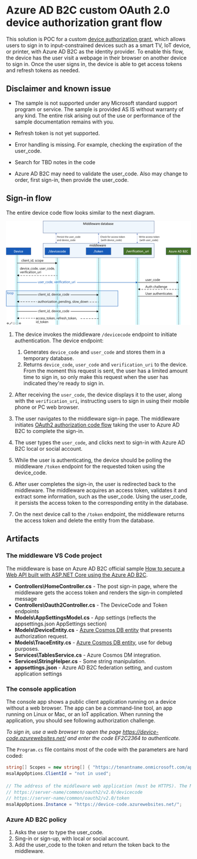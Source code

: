 # Azure AD B2C custom OAuth 2.0 device authorization grant flow

This solution is POC for a custom [device authorization grant](https://tools.ietf.org/html/rfc8628), which allows users to sign in to input-constrained devices such as a smart TV, IoT device, or printer, with Azure AD B2C as the identity provider.  To enable this flow, the device has the user visit a webpage in their browser on another device to sign in.  Once the user signs in, the device is able to get access tokens and refresh tokens as needed.

## Disclaimer and known issue

- The sample is not supported under any Microsoft standard support program or service. The sample is provided AS IS without warranty of any kind. The entire risk arising out of the use or performance of the sample documentation remains with you.

- Refresh token is not yet supported. 
- Error handling is missing. For example, checking the expiration of the user_code.
- Search for TBD notes in the code
- Azure AD B2C may need to validate the user_code. Also may change to order, first sign-in, then provide the user_code.

## Sign-in flow

The entire device code flow looks similar to the next diagram.

![Device code flow](media/flow.png)

1. The device invokes the middleware `/devicecode` endpoint to initiate authentication. The device endpoint:
    1. Generates `device_code` and `user_code` and stores them in a temporary database.
    1. Returns `device_code`, `user_code` and `verification_uri` to the device. From the moment this request is sent, the user has a limited amount time to sign in, so only make this request when the user has indicated they're ready to sign in.

1. After receiving the `user_code`, the device displays it to the user, along with the `verification_uri`, instructing users to sign in using their mobile phone or PC web browser.

1. The user navigates to the middleware sign-in page. The middleware initiates [OAuth2 authorization code flow](https://docs.microsoft.com/azure/active-directory-b2c/authorization-code-flow) taking the user to Azure AD B2C to complete the sign-in. 

1. The user types the `user_code`, and clicks next to sign-in with Azure AD B2C local or social account.

1. While the user is authenticating, the device should be polling the middleware `/token` endpoint for the requested token using the device_code. 

1. After user completes the sign-in, the user is redirected back to the middleware. The middleware acquires an access token, validates it and extract some information, such as the user_code. Using the user_code, it persists the access token to the corresponding entity in the database.

1. On the next device call to the `/token` endpoint, the middleware returns the access token and delete the entity from the database. 

## Artifacts

### The middleware VS Code project

The middleware is base on Azure AD B2C official sample [How to secure a Web API built with ASP.NET Core using the Azure AD B2C](https://github.com/Azure-Samples/active-directory-aspnetcore-webapp-openidconnect-v2/tree/master/4-WebApp-your-API/4-2-B2C).

 - **Controllers\HomeController.cs** - The post sign-in page, where the middleware gets the access token and renders the sign-in completed message
- **Controllers\Oauth2Controller.cs** - The DeviceCode and Token endpoints
- **Models\AppSettingsModel.cs** - App settings (reflects the appsettings.json AppSettings section) 
- **Models\DeviceEntity.cs** - [Azure Cosmos DB entity](https://docs.microsoft.com/azure/cosmos-db/tutorial-develop-table-dotnet) that presents authorization request.
- **Models\TraceEntity.cs** - [Azure Cosmos DB entity](https://docs.microsoft.com/azure/cosmos-db/tutorial-develop-table-dotnet), use for debug purposes.
- **Services\TablesService.cs** - Azure Cosmos DM integration.
- **Services\StringHelper.cs** - Some string manipulation.
- **appsettings.json** - Azure AD B2C federation setting, and custom application settings

### The console application

The console app [](https://github.com/Azure-Samples/active-directory-dotnetcore-devicecodeflow-v2/tree/master/device-code-flow-console) shows a public client application running on a device without a web browser. The app can be a command-line tool, an app running on Linux or Mac, or an IoT application. When running the application, you should see following authorization challenge. 

_To sign in, use a web browser to open the page https://device-code.azurewebsites.net/ and enter the code EF2C2364 to authenticate._

The `Program.cs` file contains most of the code with the parameters are hard coded:

```csharp
string[] Scopes = new string[] { "https://tenantname.onmicrosoft.com/api1/read" };
msalAppOptions.ClientId = "not in used";

// The address of the middleware web application (must be HTTPS). The MSAL will make a call to
// https://server-name/common/oauth2/v2.0/devicecode
// https://server-name/common/oauth2/v2.0/token
msalAppOptions.Instance = "https://device-code.azurewebsites.net/";
```

### Azure AD B2C policy

1. Asks the user to type the user_code.
1. Sing-in or sign-up, with local or social account.
1. Add the user_code to the token and return the token back to the middleware.
